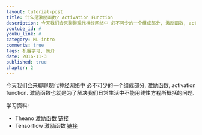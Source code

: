 ```yaml
---
layout: tutorial-post
title: 什么是激励函数? Activation Function
description: 今天我们会来聊聊现代神经网络中 必不可少的一个组成部分, 激励函数, activation function. 激励函数也就是为了解决我们日常生活中不能用线性方程所概括的问题.
youtube_id: #
youku_link: #
category: ML-intro
comments: true
tags: 机器学习, 简介
date: 2016-11-3
published: true
chapter: 2
---
```


今天我们会来聊聊现代神经网络中 必不可少的一个组成部分, 激励函数, activation function. 激励函数也就是为了解决我们日常生活中不能用线性方程所概括的问题.

学习资料: 
  * Theano 激励函数 [链接](#)
  * Tensorflow 激励函数 [链接](/tensorflow/2.6-activation)
